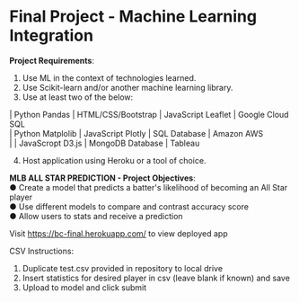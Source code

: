 # Final Project - Machine Learning Integration

**Project Requirements**:
1. Use ML in the context of technologies learned.
2. Use Scikit-learn and/or another machine learning library.
3. Use at least two of the below:

| Python Pandas    | HTML/CSS/Bootstrap | JavaScript Leaflet | Google Cloud SQL\
| Python Matplolib | JavaScript Plotly  | SQL Database       | Amazon AWS\
|                  | JavaScropt D3.js   | MongoDB Database   | Tableau

4. Host application using Heroku or a tool of choice.

**MLB ALL STAR PREDICTION - Project Objectives**:\
● Create a model that predicts a batter's likelihood of becoming an All Star player\
● Use different models to compare and contrast accuracy score\
● Allow users to stats and receive a prediction

Visit https://bc-final.herokuapp.com/ to view deployed app

CSV Instructions:
1. Duplicate test.csv provided in repository to local drive
2. Insert statistics for desired player in csv (leave blank if known) and save
3. Upload to model and click submit
